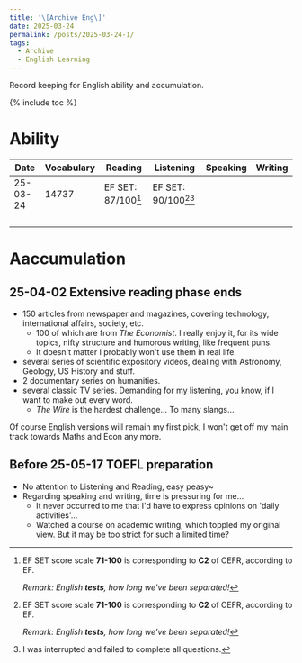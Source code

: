 ```yaml
---
title: '\[Archive Eng\]'
date: 2025-03-24
permalink: /posts/2025-03-24-1/
tags:
  - Archive
  - English Learning
---
```

Record keeping for English ability and accumulation.

 {% include toc %}

# Ability

| Date     | Vocabulary | Reading            | Listening              | Speaking | Writing |
| -------- | ---------- | ------------------ | ---------------------- | -------- | ------- |
| 25-03-24 | 14737      | EF SET: 87/100[^1] | EF SET: 90/100[^1][^2] |          |         |
|          |            |                    |                        |          |         |
|          |            |                    |                        |          |         |
|          |            |                    |                        |          |         |
|          |            |                    |                        |          |         |

[^1]:
    EF SET score scale **71-100** is corresponding to **C2** of CEFR, according to EF.
    
    *Remark: English **tests**, how long we've been separated!*

[^2]: I was interrupted and failed to complete all questions.

# Aaccumulation
## 25-04-02 Extensive reading phase ends
+ 150 articles from newspaper and magazines, covering technology, international affairs, society, etc.
  + 100 of which are from *The Economist*. I really enjoy it, for its wide topics, nifty structure and humorous writing, like frequent puns.
  + It doesn't matter I probably won't use them in real life.
+ several series of scientific expository videos, dealing with Astronomy, Geology, US History and stuff.
+ 2 documentary series on humanities.
+ several classic TV series. Demanding for my listening, you know, if I want to make out every word.
  + *The Wire* is the hardest challenge... To many slangs...

Of course English versions will remain my first pick, I won't get off my main track towards Maths and Econ any more.

## Before 25-05-17 TOEFL preparation
+ No attention to Listening and Reading, easy peasy~
+ Regarding speaking and writing, time is pressuring for me...
  + It never occurred to me that I'd have to express opinions on 'daily activities'...
  + Watched a course on academic writing, which toppled my original view. But it may be too strict for such a limited time?
    
